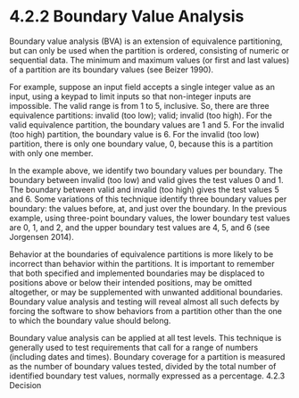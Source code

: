# 4.2.2 Boundary Value Analysis

Boundary value analysis \(BVA\) is an extension of equivalence partitioning, but can only be used when the partition is ordered, consisting of numeric or sequential data. The minimum and maximum values \(or first and last values\) of a partition are its boundary values \(see Beizer 1990\). 

For example, suppose an input field accepts a single integer value as an input, using a keypad to limit inputs so that non-integer inputs are impossible. The valid range is from 1 to 5, inclusive. So, there are three equivalence partitions: invalid \(too low\); valid; invalid \(too high\). For the valid equivalence partition, the boundary values are 1 and 5. For the invalid \(too high\) partition, the boundary value is 6. For the invalid \(too low\) partition, there is only one boundary value, 0, because this is a partition with only one member. 

In the example above, we identify two boundary values per boundary. The boundary between invalid \(too low\) and valid gives the test values 0 and 1. The boundary between valid and invalid \(too high\) gives the test values 5 and 6. Some variations of this technique identify three boundary values per boundary: the values before, at, and just over the boundary. In the previous example, using three-point boundary values, the lower boundary test values are 0, 1, and 2, and the upper boundary test values are 4, 5, and 6 \(see Jorgensen 2014\). 

Behavior at the boundaries of equivalence partitions is more likely to be incorrect than behavior within the partitions. It is important to remember that both specified and implemented boundaries may be displaced to positions above or below their intended positions, may be omitted altogether, or may be supplemented with unwanted additional boundaries. Boundary value analysis and testing will reveal almost all such defects by forcing the software to show behaviors from a partition other than the one to which the boundary value should belong. 

Boundary value analysis can be applied at all test levels. This technique is generally used to test requirements that call for a range of numbers \(including dates and times\). Boundary coverage for a partition is measured as the number of boundary values tested, divided by the total number of identified boundary test values, normally expressed as a percentage. 4.2.3 Decision

